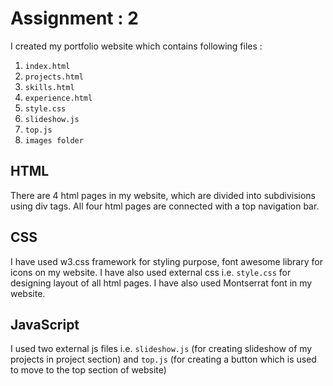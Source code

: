 # Assignment : 2 

I created my portfolio website which contains following files :
1. `index.html`
2. `projects.html`
3. `skills.html`
4. `experience.html`
5. `style.css`
6. `slideshow.js`
7. `top.js`
8. `images folder`

## HTML
There are 4 html pages in my website, which are divided into subdivisions using div tags. All four html pages are connected with a top navigation bar.

## CSS
I have used w3.css framework for styling purpose, font awesome library for icons on my website. I have also used external css i.e. `style.css` for designing layout of all html pages. I have also used Montserrat font in my website.

## JavaScript
I used two external js files i.e. `slideshow.js` (for creating slideshow of my projects in project section) and `top.js` (for creating a button which is used to move to the top section of website)


